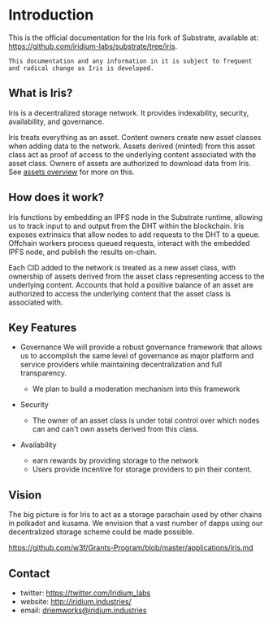 # Introduction
This is the official documentation for the Iris fork of Substrate, available at: https://github.com/iridium-labs/substrate/tree/iris.

`This documentation and any information in it is subject to frequent and radical change as Iris is developed.`

## What is Iris?
Iris is a decentralized storage network. It provides indexability, security, availability, and governance.

Iris treats everything as an asset. Content owners create new asset classes when adding data to the network. Assets derived (minted) from this asset class act as proof of access to the underlying content associated with the asset class. Owners of assets are authorized to download data from Iris. See [assets overview](../src/chapter_4.md) for more on this.

## How does it work?
Iris functions by embedding an IPFS node in the Substrate runtime, allowing us to track input to and output from the DHT within the blockchain. Iris exposes extrinsics that allow nodes to add requests to the DHT to a queue. Offchain workers process queued requests, interact with the embedded IPFS node, and publish the results on-chain.

Each CID added to the network is treated as a new asset class, with ownership of assets derived from the asset class representing access to the underlying content. Accounts that hold a positive balance of an asset are authorized to access the underlying content that the asset class is associated with. 

## Key Features
- Governance
  We will provide a robust governance framework that allows us to accomplish the same level of governance as major platform and service providers while maintaining decentralization and full transparency. 
  - We plan to build a moderation mechanism into this framework
  
- Security
  - The owner of an asset class is under total control over which nodes can and can't own assets derived from this class.

- Availability
  - earn rewards by providing storage to the network
  - Users provide incentive for storage providers to pin their content.

## Vision
The big picture is for Iris to act as a storage parachain used by other chains in polkadot and kusama. We envision that a vast number of dapps using our decentralized storage scheme could be made possible. 

https://github.com/w3f/Grants-Program/blob/master/applications/iris.md

## Contact
- twitter: https://twitter.com/Iridium_labs
- website: http://iridium.industries/
- email: driemworks@iridium.industries

